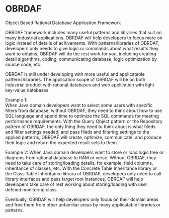 # OBRDAF
Object Based Rational Database Application Framework

OBRDAF framework includes many useful patterns and libraries that suit on many industrial applications. OBRDAF will help developers
to focus more on logic instead of details of achivements. With patterns/libraries of OBRDAF, developers only needs to give logic
or commands about what results they want to obtains, OBRDAF will do the rest work for you, including creating detail algorithms, coding,
communicating database, logic optimization by source code, etc.

OBRDAF is still under developing with more useful and applicatable patterns/libraries. The application scope of OBRDAF will be on both
industrial product with rational databases and web application with light key-value databases.

Example 1:  
When Java domain developers want to select some users with specific filters from database, without OBRDAF, they need to think about how
to use SQL language and spend time to optimize the SQL commands for meeting performance requirements. 
With the Query Object pattern or the Repository pattern of OBRDAF, the only thing they need to think about is what fileds and
filter settings needed, and pass fileds and filtering settings to the applied patterns, OBRDAF will create, optimize, communicate,
and produce their logic and return the expected result sets to them.

Example 2:
When Java domain developers want to store or load logic tree or diagrams from rational database to RAM or verse. Without OBRDAF,
they need to take care of storing/loading details, for example, field columns, inheritance of classes, etc.
With the Concrete Table Inheritance library or the Class Table Inheritance librara of OBRDAF, developers only need to call library
interfaces and pass target root instances, OBRDAF will help developers take care of rest working about storing/loading with user defined
monitoring class.

Eventually, OBRDAF will help developers only focus on their domain areas and free them from other unfamiliar areas by many applicatable
libraries or patterns.
